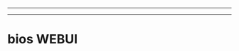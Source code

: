 -------------------------------------------------------------------------------

-------------------------------------------------------------------------------

#  bios WEBUI #

